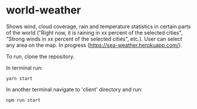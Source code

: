 # world-weather
Shows wind, cloud coverage, rain and temperature statistics in certain parts of the world ("Right now, it is raining in xx percent of the selected cities", "Strong winds in xx percent of the selected cities", etc.). User can select any area on the map. In progress (https://sea-weather.herokuapp.com/). 

To run, clone the repository. 

In terminal run:

```yarn start```

In another terminal navigate to 'client' directory and run:

```npm run start```
